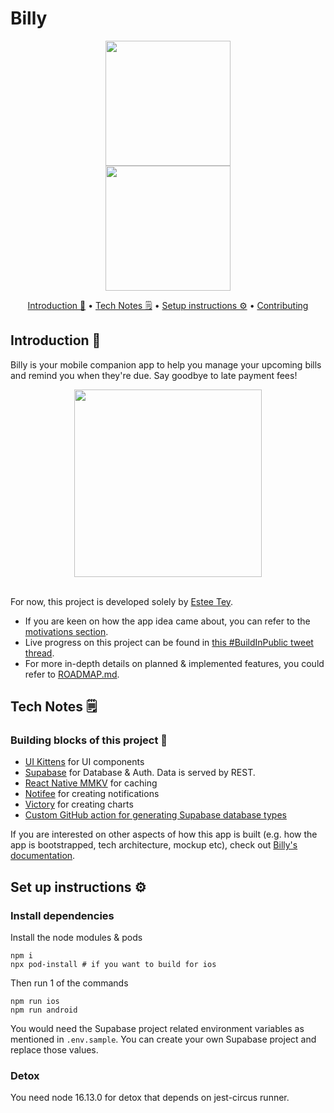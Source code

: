 # Billy <!-- omit in toc -->
<div align="center">
  <img width="200" src="./assets/BillyHero.png"></img>
</div>

<div align="center">
  <a href="https://github.com/lyqht/Billy/actions/workflows/update-types.yml"><img width="200" src="https://github.com/lyqht/Billy/actions/workflows/update-types.yml/badge.svg"></img></a>
</div>

<div align="center">
  <p>
    <a href="#introduction-">Introduction 🌱</a>
    •
    <a href="#tech-notes-">Tech Notes 🗒</a>
    •
    <a href="#setup-instructions-">Setup instructions ⚙️</a>
    •
    <a href="./CONTRIBUTING.md">Contributing </a>
  </p>
</div>

## Introduction 🌱

Billy is your mobile companion app to help you manage your upcoming bills and remind you when they're due. Say goodbye to late payment fees!

<div align="center">
  <img width="300" src="./docs/static/demo/overview_v0.0.1.gif"></img>
</div>

<br />

For now, this project is developed solely by [Estee Tey](https://www.github.com/lyqht). 

- If you are keen on how the app idea came about, you can refer to the [motivations section](./docs/motivations.md).
- Live progress on this project can be found in [this #BuildInPublic tweet thread](https://twitter.com/estee_tey/status/1511017683440996359).  
- For more in-depth details on planned & implemented features, you could refer to [ROADMAP.md](./docs/roadmap.md).

## Tech Notes 🗒

### Building blocks of this project 🧱

- [UI Kittens](https://github.com/akveo/react-native-ui-kitten) for UI components
- [Supabase](https://github.com/supabase/supabase) for Database & Auth. Data is served by REST.
- [React Native MMKV](https://github.com/mrousavy/react-native-mmkv) for caching
- [Notifee](https://github.com/invertase/notifee) for creating notifications
- [Victory](https://github.com/FormidableLabs/victory) for creating charts
- [Custom GitHub action for generating Supabase database types](https://blog.esteetey.dev/how-to-create-and-test-a-github-action-that-generates-types-from-supabase-database)

If you are interested on other aspects of how this app is built (e.g. how the app is bootstrapped, tech architecture, mockup etc), check out [Billy's documentation](https://lyqht.github.io/Billy/).

## Set up instructions ⚙️

### Install dependencies

Install the node modules & pods 

```
npm i
npx pod-install # if you want to build for ios
```

Then run 1 of the commands 
```
npm run ios
npm run android
```

You would need the Supabase project related environment variables as mentioned in `.env.sample`. You can create your own Supabase project and replace those values.

### Detox
You need node 16.13.0 for detox that depends on jest-circus runner.